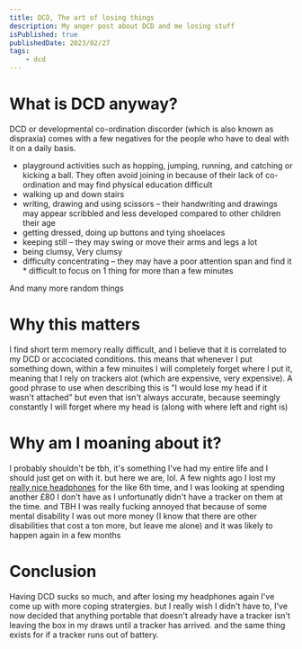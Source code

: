 ```yaml
---
title: DCD, The art of losing things
description: My anger post about DCD and me losing stuff
isPublished: true
publishedDate: 2023/02/27
tags:
    - dcd
---
```

# What is DCD anyway?
DCD or developmental co-ordination discorder (which is also known as dispraxia) comes with a few negatives for the people who have to deal with it on a daily basis.

* playground activities such as hopping, jumping, running, and catching or kicking a ball. They often avoid joining in because of their lack of co-ordination and may find physical education difficult
* walking up and down stairs
* writing, drawing and using scissors – their handwriting and drawings may appear scribbled and less developed compared to other children their age
* getting dressed, doing up buttons and tying shoelaces
* keeping still – they may swing or move their arms and legs a lot
* being clumsy, Very clumsy
* difficulty concentrating – they may have a poor attention span and find it * difficult to focus on 1 thing for more than a few minutes

And many more random things

# Why this matters
I find short term memory really difficult, and I believe that it is correlated to my DCD or accociated conditions. this means that whenever I put something down, within a few minuites I will completely forget where I put it, meaning that I rely on trackers alot (which are expensive, very expensive). A good phrase to use when describing this is "I would lose my head if it wasn't attached" but even that isn't always accurate, because seemingly constantly I will forget where my head is (along with where left and right is)

# Why am I moaning about it?
I probably shouldn't be tbh, it's something I've had my entire life and I should just get on with it. but here we are, lol. A few nights ago I lost my [really nice headphones](https://www.status.co/products/coreanc?variant=40575474073800) for the like 6th time, and I was looking at spending another £80 I don't have as I unfortunatly didn't have a tracker on them at the time. and TBH I was really fucking annoyed that because of some mental disability I was out more money (I know that there are other disabilities that cost a ton more, but leave me alone) and it was likely to happen again in a few months

# Conclusion
Having DCD sucks so much, and after losing my headphones again I've come up with more coping stratergies. but I really wish I didn't have to, I've now decided that anything portable that doesn't already have a tracker isn't leaving the box in my draws until a tracker has arrived. and the same thing exists for if a tracker runs out of battery.